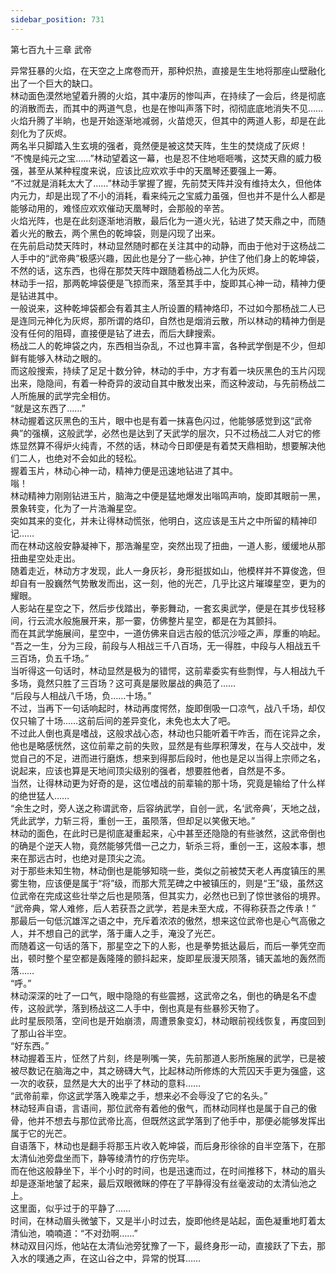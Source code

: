 ```yaml
---
sidebar_position: 731
---
```

 第七百九十三章 武帝


异常狂暴的火焰，在天空之上席卷而开，那种炽热，直接是生生地将那座山壁融化出了一个巨大的缺口。  
林动面色漠然地望着升腾的火焰，其中凄厉的惨叫声，在持续了一会后，终是彻底的消散而去，而其中的两道气息，也是在惨叫声落下时，彻彻底底地消失不见……  
火焰升腾了半晌，也是开始逐渐地减弱，火苗熄灭，但其中的两道人影，却是在此刻化为了灰烬。  
两名半只脚踏入生玄境的强者，竟然便是被这焚天阵，生生的焚烧成了灰烬！  
“不愧是纯元之宝……”林动望着这一幕，也是忍不住地咂咂嘴，这焚天鼎的威力极强，甚至从某种程度来说，应该比应欢欢手中的天凰琴还要强上一筹。  
“不过就是消耗太大了……”林动手掌握了握，先前焚天阵并没有维持太久，但他体内元力，却是出现了不小的消耗，看来纯元之宝威力虽强，但也并不是什么人都是能够动用的，难怪应欢欢催动天凰琴时，会那般的辛苦。  
火焰光阵，也是在此刻逐渐地消散，最后化为一道火光，钻进了焚天鼎之中，而随着火光的散去，两个黑色的乾坤袋，则是闪现了出来。  
在先前启动焚天阵时，林动显然随时都在关注其中的动静，而由于他对于这杨战二人手中的“武帝典”极感兴趣，因此也是分了一些心神，护住了他们身上的乾坤袋，不然的话，这东西，也得在那焚天阵中跟随着杨战二人化为灰烬。  
林动手一招，那两乾坤袋便是飞掠而来，落至其手中，旋即其心神一动，精神力便是钻进其中。  
一般说来，这种乾坤袋都会有着其主人所设置的精神烙印，不过如今那杨战二人已是连同元神化为灰烬，那所谓的烙印，自然也是烟消云散，所以林动的精神力倒是没有任何的阻碍，直接便是钻了进去，而后大肆搜索。  
杨战二人的乾坤袋之内，东西相当杂乱，不过也算丰富，各种武学倒是不少，但却鲜有能够入林动之眼的。  
而这般搜索，持续了足足十数分钟，林动的手中，方才有着一块灰黑色的玉片闪现出来，隐隐间，有着一种奇异的波动自其中散发出来，而这种波动，与先前杨战二人所施展的武学完全相仿。  
“就是这东西了……”  
林动握着这灰黑色的玉片，眼中也是有着一抹喜色闪过，他能够感觉到这“武帝典”的强横，这般武学，必然也是达到了天武学的层次，只不过杨战二人对它的修炼显然算不得炉火纯青，不然的话，林动今日即便是有着焚天鼎相助，想要解决他们二人，也绝对不会如此的轻松。  
握着玉片，林动心神一动，精神力便是迅速地钻进了其中。  
嗡！  
林动精神力刚刚钻进玉片，脑海之中便是猛地爆发出嗡鸣声响，旋即其眼前一黑，景象转变，化为了一片浩瀚星空。  
突如其来的变化，并未让得林动慌张，他明白，这应该是玉片之中所留的精神印记……  
而在林动这般安静凝神下，那浩瀚星空，突然出现了扭曲，一道人影，缓缓地从那扭曲星空处走出。  
随着走近，林动方才发现，此人一身灰衫，身形挺拔如山，他模样并不算俊逸，但却自有一股巍然气势散发而出，这一刻，他的光芒，几乎比这片璀璨星空，更为的耀眼。  
人影站在星空之下，然后步伐踏出，拳影舞动，一套玄奥武学，便是在其步伐轻移间，行云流水般施展开来，那一霎，仿佛整片星空，都是在为其颤抖。  
而在其武学施展间，星空中，一道仿佛来自远古般的低沉沙哑之声，厚重的响起。  
“吾之一生，分为三段，前段与人相战三千八百场，无一得胜，中段与人相战五千三百场，负五千场。”  
当听得这一句话时，林动显然是极为的错愕，这前辈委实有些剽悍，与人相战九千多场，竟然只胜了三百场？这可真是屡败屡战的典范了……  
“后段与人相战八千场，负……十场。”  
不过，当再下一句话响起时，林动再度愕然，旋即倒吸一口凉气，战八千场，却仅仅只输了十场……这前后间的差异变化，未免也太大了吧。  
不过此人倒也真是嗜战，这般求战心态，林动也只能听着干咋舌，而在诧异之余，他也是略感恍然，这位前辈之前的失败，显然是有些厚积薄发，在与人交战中，发觉自己的不足，进而进行磨炼，想来到得那后段时，他也是足以当得上宗师之名，说起来，应该也算是天地间顶尖级别的强者，想要胜他者，自然是不多。  
当然，让得林动更为好奇的是，这位嗜战的前辈输的那十场，究竟是输给了什么样的绝世猛人……  
“余生之时，旁人送之称谓武帝，后容纳武学，自创一武，名‘武帝典’，天地之战，凭此武学，力斩三将，重创一王，虽陨落，但却足以笑傲天地。”  
林动的面色，在此时已是彻底凝重起来，心中甚至还隐隐的有些骇然，这武帝倒也的确是个逆天人物，竟然能够凭借一己之力，斩杀三将，重创一王，这般本事，想来在那远古时，也绝对是顶尖之流。  
对于那些未知生物，林动倒也是能够知晓一些，类似之前被焚天老人再度镇压的黑雾生物，应该便是属于“将”级，而那大荒芜碑之中被镇压的，则是“王”级，虽然这位武帝在完成这些壮举之后也是陨落，但其实力，必然也已到了惊世骇俗的境界。  
“武帝典，常人难修，后人若获吾之武学，若是未至大成，不得称获吾之传承！”  
那最后一句低沉雄浑之语之中，充斥着浓浓的傲然，想来这位武帝也是心气高傲之人，并不想自己的武学，落于庸人之手，淹没了光芒。  
而随着这一句话的落下，那星空之下的人影，也是拳势抵达最后，而后一拳凭空而出，顿时整个星空都是轰隆隆的颤抖起来，旋即星辰漫天陨落，铺天盖地的轰然而落……  
“呼。”  
林动深深的吐了一口气，眼中隐隐的有些震撼，这武帝之名，倒也的确是名不虚传，这般武学，落到杨战这二人手中，倒也真是有些暴殄天物了。  
此时星辰陨落，空间也是开始崩溃，周遭景象变幻，林动眼前视线恢复，再度回到了那山谷半空。  
“好东西。”  
林动握着玉片，怔然了片刻，终是咧嘴一笑，先前那道人影所施展的武学，已是被被尽数记在脑海之中，其之磅礴大气，比起林动所修炼的大荒囚天手更为强盛，这一次的收获，显然是大大的出乎了林动的意料……  
“武帝前辈，你这武学落入晚辈之手，想来必不会辱没了它的名头。”  
林动轻声自语，言语间，那位武帝有着他的傲气，而林动同样也是属于自己的傲骨，他并不想去与那位武帝比高，但既然这武学落到了他手中，那便必能够发挥出属于它的光芒。  
自语落下，林动也是翻手将那玉片收入乾坤袋，而后身形徐徐的自半空落下，在那太清仙池旁盘坐而下，静等绫清竹的疗伤完毕。  
而在他这般静坐下，半个小时的时间，也是迅速而过，在时间推移下，林动的眉头却是逐渐地皱了起来，最后双眼微眯的停在了平静得没有丝毫波动的太清仙池之上。  
这里面，似乎过于的平静了……  
时间，在林动眉头微皱下，又是半小时过去，旋即他终是站起，面色凝重地盯着太清仙池，喃喃道：“不对劲啊……”  
林动双目闪烁，他站在太清仙池旁犹豫了一下，最终身形一动，直接跃了下去，那入水的噗通之声，在这山谷之中，异常的悦耳……  
  
  
